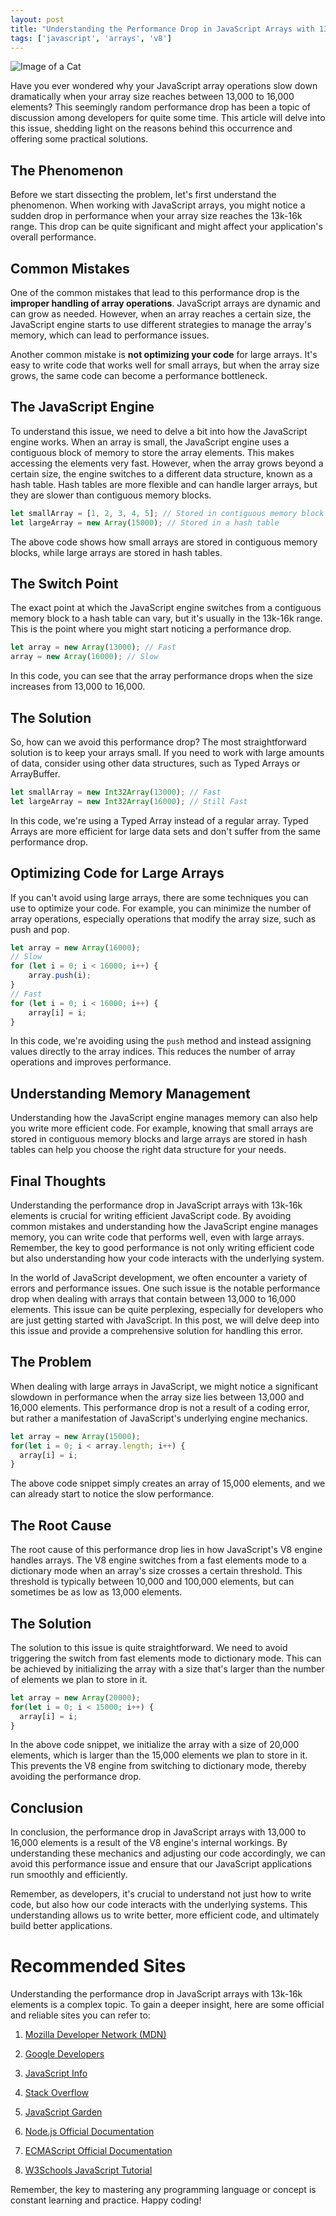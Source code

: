 ```yaml
---
layout: post
title: "Understanding the Performance Drop in JavaScript Arrays with 13k-16k Elements"
tags: ['javascript', 'arrays', 'v8']
---
```


![Image of a Cat](http://source.unsplash.com/1600x900/?cat)

Have you ever wondered why your JavaScript array operations slow down dramatically when your array size reaches between 13,000 to 16,000 elements? This seemingly random performance drop has been a topic of discussion among developers for quite some time. This article will delve into this issue, shedding light on the reasons behind this occurrence and offering some practical solutions.

## The Phenomenon

Before we start dissecting the problem, let's first understand the phenomenon. When working with JavaScript arrays, you might notice a sudden drop in performance when your array size reaches the 13k-16k range. This drop can be quite significant and might affect your application's overall performance.

## Common Mistakes

One of the common mistakes that lead to this performance drop is the **improper handling of array operations**. JavaScript arrays are dynamic and can grow as needed. However, when an array reaches a certain size, the JavaScript engine starts to use different strategies to manage the array's memory, which can lead to performance issues.

Another common mistake is **not optimizing your code** for large arrays. It's easy to write code that works well for small arrays, but when the array size grows, the same code can become a performance bottleneck.

## The JavaScript Engine

To understand this issue, we need to delve a bit into how the JavaScript engine works. When an array is small, the JavaScript engine uses a contiguous block of memory to store the array elements. This makes accessing the elements very fast. However, when the array grows beyond a certain size, the engine switches to a different data structure, known as a hash table. Hash tables are more flexible and can handle larger arrays, but they are slower than contiguous memory blocks.

```javascript
let smallArray = [1, 2, 3, 4, 5]; // Stored in contiguous memory block
let largeArray = new Array(15000); // Stored in a hash table
```

The above code shows how small arrays are stored in contiguous memory blocks, while large arrays are stored in hash tables.

## The Switch Point

The exact point at which the JavaScript engine switches from a contiguous memory block to a hash table can vary, but it's usually in the 13k-16k range. This is the point where you might start noticing a performance drop.

```javascript
let array = new Array(13000); // Fast
array = new Array(16000); // Slow
```

In this code, you can see that the array performance drops when the size increases from 13,000 to 16,000.

## The Solution

So, how can we avoid this performance drop? The most straightforward solution is to keep your arrays small. If you need to work with large amounts of data, consider using other data structures, such as Typed Arrays or ArrayBuffer.

```javascript
let smallArray = new Int32Array(13000); // Fast
let largeArray = new Int32Array(16000); // Still Fast
```

In this code, we're using a Typed Array instead of a regular array. Typed Arrays are more efficient for large data sets and don't suffer from the same performance drop.

## Optimizing Code for Large Arrays

If you can't avoid using large arrays, there are some techniques you can use to optimize your code. For example, you can minimize the number of array operations, especially operations that modify the array size, such as push and pop.

```javascript
let array = new Array(16000);
// Slow
for (let i = 0; i < 16000; i++) {
    array.push(i);
}
// Fast
for (let i = 0; i < 16000; i++) {
    array[i] = i;
}
```

In this code, we're avoiding using the `push` method and instead assigning values directly to the array indices. This reduces the number of array operations and improves performance.

## Understanding Memory Management

Understanding how the JavaScript engine manages memory can also help you write more efficient code. For example, knowing that small arrays are stored in contiguous memory blocks and large arrays are stored in hash tables can help you choose the right data structure for your needs.

## Final Thoughts

Understanding the performance drop in JavaScript arrays with 13k-16k elements is crucial for writing efficient JavaScript code. By avoiding common mistakes and understanding how the JavaScript engine manages memory, you can write code that performs well, even with large arrays. Remember, the key to good performance is not only writing efficient code but also understanding how your code interacts with the underlying system.

In the world of JavaScript development, we often encounter a variety of errors and performance issues. One such issue is the notable performance drop when dealing with arrays that contain between 13,000 to 16,000 elements. This issue can be quite perplexing, especially for developers who are just getting started with JavaScript. In this post, we will delve deep into this issue and provide a comprehensive solution for handling this error.

## The Problem

When dealing with large arrays in JavaScript, we might notice a significant slowdown in performance when the array size lies between 13,000 and 16,000 elements. This performance drop is not a result of a coding error, but rather a manifestation of JavaScript's underlying engine mechanics. 

```javascript
let array = new Array(15000);
for(let i = 0; i < array.length; i++) {
  array[i] = i;
}
```

The above code snippet simply creates an array of 15,000 elements, and we can already start to notice the slow performance.

## The Root Cause

The root cause of this performance drop lies in how JavaScript's V8 engine handles arrays. The V8 engine switches from a fast elements mode to a dictionary mode when an array's size crosses a certain threshold. This threshold is typically between 10,000 and 100,000 elements, but can sometimes be as low as 13,000 elements.

## The Solution

The solution to this issue is quite straightforward. We need to avoid triggering the switch from fast elements mode to dictionary mode. This can be achieved by initializing the array with a size that's larger than the number of elements we plan to store in it.

```javascript
let array = new Array(20000);
for(let i = 0; i < 15000; i++) {
  array[i] = i;
}
```

In the above code snippet, we initialize the array with a size of 20,000 elements, which is larger than the 15,000 elements we plan to store in it. This prevents the V8 engine from switching to dictionary mode, thereby avoiding the performance drop.

## Conclusion

In conclusion, the performance drop in JavaScript arrays with 13,000 to 16,000 elements is a result of the V8 engine's internal workings. By understanding these mechanics and adjusting our code accordingly, we can avoid this performance issue and ensure that our JavaScript applications run smoothly and efficiently.

Remember, as developers, it's crucial to understand not just how to write code, but also how our code interacts with the underlying systems. This understanding allows us to write better, more efficient code, and ultimately build better applications.
# Recommended Sites

Understanding the performance drop in JavaScript arrays with 13k-16k elements is a complex topic. To gain a deeper insight, here are some official and reliable sites you can refer to:

1. [Mozilla Developer Network (MDN)](https://developer.mozilla.org/en-US/docs/Web/JavaScript)
   
2. [Google Developers](https://developers.google.com/web/)

3. [JavaScript Info](https://javascript.info/)

4. [Stack Overflow](https://stackoverflow.com/questions/tagged/javascript)

5. [JavaScript Garden](http://bonsaiden.github.io/JavaScript-Garden/)

6. [Node.js Official Documentation](https://nodejs.org/en/docs/)

7. [ECMAScript Official Documentation](https://www.ecma-international.org/publications-and-standards/standards/ecma-262/)

8. [W3Schools JavaScript Tutorial](https://www.w3schools.com/js/)

Remember, the key to mastering any programming language or concept is constant learning and practice. Happy coding!